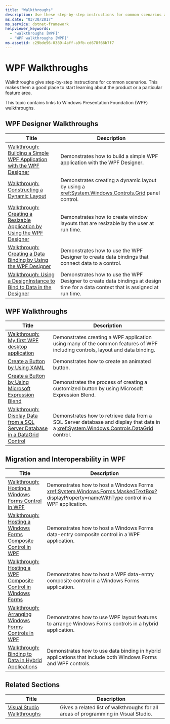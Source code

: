 ```yaml
---
title: "Walkthroughs"
description: Use these step-by-step instructions for common scenarios about the WPF product or a particular feature area.
ms.date: "03/30/2017"
ms.service: dotnet-framework
helpviewer_keywords:
  - "walkthroughs [WPF]"
  - "WPF walkthroughs [WPF]"
ms.assetid: c29bde96-0389-4aff-a9fb-cd678f66b7f7
---
```

# WPF Walkthroughs

Walkthroughs give step-by-step instructions for common scenarios. This makes them a good place to start learning about the product or a particular feature area.

 This topic contains links to Windows Presentation Foundation (WPF) walkthroughs.

## WPF Designer Walkthroughs

|Title|Description|
|-----------|-----------------|
|[Walkthrough: Building a Simple WPF Application with the WPF Designer](/previous-versions/visualstudio/visual-studio-2010/bb546972(v=vs.100))|Demonstrates how to build a simple WPF application with the WPF Designer.|
|[Walkthrough: Constructing a Dynamic Layout](/previous-versions/visualstudio/visual-studio-2010/bb514519(v=vs.100))|Demonstrates creating a dynamic layout by using a <xref:System.Windows.Controls.Grid> panel control.|
|[Walkthrough: Creating a Resizable Application by Using the WPF Designer](/previous-versions/visualstudio/visual-studio-2010/bb546954(v=vs.100))|Demonstrates how to create window layouts that are resizable by the user at run time.|
|[Walkthrough: Creating a Data Binding by Using the WPF Designer](/previous-versions/visualstudio/visual-studio-2010/dd434207(v=vs.100))|Demonstrates how to use the WPF Designer to create data bindings that connect data to a control.|
|[Walkthrough: Using a DesignInstance to Bind to Data in the Designer](/previous-versions/visualstudio/visual-studio-2010/dd490796(v=vs.100))|Demonstrates how to use the WPF Designer to create data bindings at design time for a data context that is assigned at run time.|

## WPF Walkthroughs

|Title|Description|
|-----------|-----------------|
|[Walkthrough: My first WPF desktop application](walkthrough-my-first-wpf-desktop-application.md)|Demonstrates creating a WPF application using many of the common features of WPF including controls, layout and data binding.|
|[Create a Button by Using XAML](../controls/walkthrough-create-a-button-by-using-xaml.md)|Demonstrates how to create an animated button.|
|[Create a Button by Using Microsoft Expression Blend](../controls/walkthrough-create-a-button-by-using-microsoft-expression-blend.md)|Demonstrates the process of creating a customized button by using Microsoft Expression Blend.|
|[Walkthrough: Display Data from a SQL Server Database in a DataGrid Control](../controls/walkthrough-display-data-from-a-sql-server-database-in-a-datagrid-control.md)|Demonstrates how to retrieve data from a SQL Server database and display that data in a <xref:System.Windows.Controls.DataGrid> control.|

## Migration and Interoperability in WPF

|Title|Description|
|-----------|-----------------|
|[Walkthrough: Hosting a Windows Forms Control in WPF](../advanced/walkthrough-hosting-a-windows-forms-control-in-wpf.md)|Demonstrates how to host a Windows Forms <xref:System.Windows.Forms.MaskedTextBox?displayProperty=nameWithType> control in a WPF application.|
|[Walkthrough: Hosting a Windows Forms Composite Control in WPF](../advanced/walkthrough-hosting-a-windows-forms-composite-control-in-wpf.md)|Demonstrates how to host a Windows Forms data-entry composite control in a WPF application.|
|[Walkthrough: Hosting a WPF Composite Control in Windows Forms](../advanced/walkthrough-hosting-a-wpf-composite-control-in-windows-forms.md)|Demonstrates how to host a WPF data-entry composite control in a Windows Forms application.|
|[Walkthrough: Arranging Windows Forms Controls in WPF](../advanced/walkthrough-arranging-windows-forms-controls-in-wpf.md)|Demonstrates how to use WPF layout features to arrange Windows Forms controls in a hybrid application.|
|[Walkthrough: Binding to Data in Hybrid Applications](../advanced/walkthrough-binding-to-data-in-hybrid-applications.md)|Demonstrates how to use data binding in hybrid applications that include both Windows Forms and WPF controls.|

## Related Sections

|Title|Description|
|-----------|-----------------|
|[Visual Studio Walkthroughs](/previous-versions/visualstudio/visual-studio-2010/szatc41e(v=vs.100))|Gives a related list of walkthroughs for all areas of programming in Visual Studio.|
